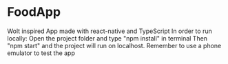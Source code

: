 # FoodApp
Wolt inspired App made with react-native and TypeScript
In order to run locally:
Open the project folder and type "npm install" in terminal
Then "npm start" and the project will run on localhost. 
Remember to use a phone emulator to test the app
